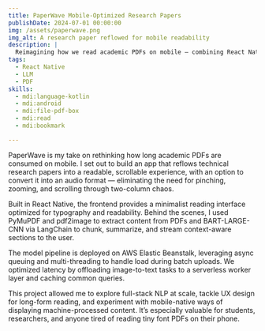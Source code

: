 ```yaml
---
title: PaperWave Mobile-Optimized Research Papers
publishDate: 2024-07-01 00:00:00
img: /assets/paperwave.png
img_alt: A research paper reflowed for mobile readability
description: |
  Reimagining how we read academic PDFs on mobile — combining React Native, PyMuPDF, and BART summarization into a seamless mobile-first paper reader.
tags:
  - React Native
  - LLM
  - PDF
skills:
  - mdi:language-kotlin
  - mdi:android
  - mdi:file-pdf-box
  - mdi:read
  - mdi:bookmark

---
```


PaperWave is my take on rethinking how long academic PDFs are consumed on mobile. I set out to build an app that reflows technical research papers into a readable, scrollable experience, with an option to convert it into an audio format — eliminating the need for pinching, zooming, and scrolling through two-column chaos.

Built in React Native, the frontend provides a minimalist reading interface optimized for typography and readability. Behind the scenes, I used PyMuPDF and pdf2image to extract content from PDFs and BART-LARGE-CNN via LangChain to chunk, summarize, and stream context-aware sections to the user.

The model pipeline is deployed on AWS Elastic Beanstalk, leveraging async queuing and multi-threading to handle load during batch uploads. We optimized latency by offloading image-to-text tasks to a serverless worker layer and caching common queries.

This project allowed me to explore full-stack NLP at scale, tackle UX design for long-form reading, and experiment with mobile-native ways of displaying machine-processed content. It’s especially valuable for students, researchers, and anyone tired of reading tiny font PDFs on their phone.
